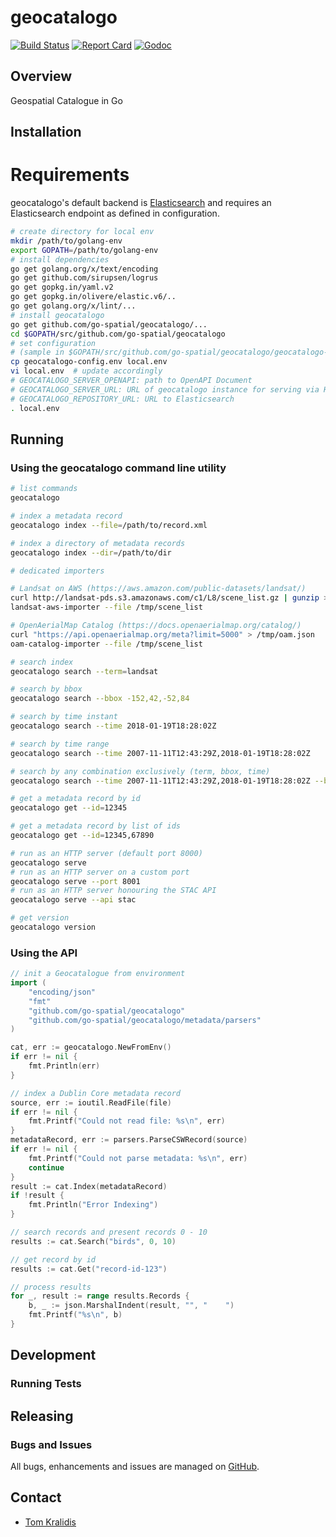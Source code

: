 # geocatalogo

[![Build Status](https://travis-ci.org/go-spatial/geocatalogo.png)](https://travis-ci.org/go-spatial/geocatalogo)
[![Report Card](https://goreportcard.com/badge/github.com/go-spatial/geocatalogo)](https://goreportcard.com/report/github.com/go-spatial/geocatalogo)
[![Godoc](http://img.shields.io/badge/godoc-reference-blue.svg?style=flat)](https://godoc.org/github.com/go-spatial/geocatalogo)

## Overview

Geospatial Catalogue in Go

## Installation

# Requirements

geocatalogo's default backend is [Elasticsearch](https://www.elastic.co/) and
requires an Elasticsearch endpoint as defined in configuration.

```bash
# create directory for local env
mkdir /path/to/golang-env
export GOPATH=/path/to/golang-env
# install dependencies
go get golang.org/x/text/encoding
go get github.com/sirupsen/logrus
go get gopkg.in/yaml.v2
go get gopkg.in/olivere/elastic.v6/..
go get golang.org/x/lint/...
# install geocatalogo
go get github.com/go-spatial/geocatalogo/...
cd $GOPATH/src/github.com/go-spatial/geocatalogo
# set configuration
# (sample in $GOPATH/src/github.com/go-spatial/geocatalogo/geocatalogo-config.env)
cp geocatalogo-config.env local.env
vi local.env  # update accordingly
# GEOCATALOGO_SERVER_OPENAPI: path to OpenAPI Document
# GEOCATALOGO_SERVER_URL: URL of geocatalogo instance for serving via HTTP
# GEOCATALOGO_REPOSITORY_URL: URL to Elasticsearch
. local.env
```

## Running

### Using the geocatalogo command line utility

```bash
# list commands
geocatalogo

# index a metadata record
geocatalogo index --file=/path/to/record.xml

# index a directory of metadata records
geocatalogo index --dir=/path/to/dir

# dedicated importers

# Landsat on AWS (https://aws.amazon.com/public-datasets/landsat/)
curl http://landsat-pds.s3.amazonaws.com/c1/L8/scene_list.gz | gunzip > /tmp/scene_list
landsat-aws-importer --file /tmp/scene_list

# OpenAerialMap Catalog (https://docs.openaerialmap.org/catalog/)
curl "https://api.openaerialmap.org/meta?limit=5000" > /tmp/oam.json
oam-catalog-importer --file /tmp/scene_list

# search index
geocatalogo search --term=landsat

# search by bbox
geocatalogo search --bbox -152,42,-52,84

# search by time instant
geocatalogo search --time 2018-01-19T18:28:02Z

# search by time range
geocatalogo search --time 2007-11-11T12:43:29Z,2018-01-19T18:28:02Z

# search by any combination exclusively (term, bbox, time)
geocatalogo search --time 2007-11-11T12:43:29Z,2018-01-19T18:28:02Z --bbox -152,42,-52,84 --term landsat

# get a metadata record by id
geocatalogo get --id=12345

# get a metadata record by list of ids
geocatalogo get --id=12345,67890

# run as an HTTP server (default port 8000)
geocatalogo serve
# run as an HTTP server on a custom port
geocatalogo serve --port 8001
# run as an HTTP server honouring the STAC API
geocatalogo serve --api stac

# get version
geocatalogo version
```

### Using the API

```go
// init a Geocatalogue from environment
import (
	"encoding/json"
	"fmt"
	"github.com/go-spatial/geocatalogo"
	"github.com/go-spatial/geocatalogo/metadata/parsers"
)

cat, err := geocatalogo.NewFromEnv()
if err != nil {
	fmt.Println(err)
}

// index a Dublin Core metadata record
source, err := ioutil.ReadFile(file)
if err != nil {
	fmt.Printf("Could not read file: %s\n", err)
}
metadataRecord, err := parsers.ParseCSWRecord(source)
if err != nil {
	fmt.Printf("Could not parse metadata: %s\n", err)
	continue
}
result := cat.Index(metadataRecord)
if !result {
	fmt.Println("Error Indexing")
}

// search records and present records 0 - 10
results := cat.Search("birds", 0, 10)

// get record by id
results := cat.Get("record-id-123")

// process results
for _, result := range results.Records {
	b, _ := json.MarshalIndent(result, "", "    ")
	fmt.Printf("%s\n", b)
}
```

## Development

### Running Tests

## Releasing

### Bugs and Issues

All bugs, enhancements and issues are managed on [GitHub](https://github.com/go-spatial/geocatalogo).

## Contact

* [Tom Kralidis](https://github.com/tomkralidis)
